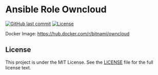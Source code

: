 # Ansible Role Owncloud

[![GitHub last commit](https://img.shields.io/github/last-commit/ursinn/ansible-role-owncloud?logo=github&style=for-the-badge)](https://github.com/ursinn/ansible-role-owncloud/commits)
[![License](https://img.shields.io/github/license/ursinn/ansible-role-owncloud?style=for-the-badge)](https://github.com/ursinn/ansible-role-owncloud/blob/main/LICENSE)

Docker Image: https://hub.docker.com/r/bitnami/owncloud

## License

This project is under the MIT License. See the [LICENSE](https://github.com/ursinn/ansible-role-owncloud/blob/main/LICENSE) file for the full license text.
